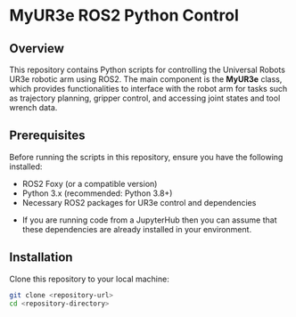 # MyUR3e ROS2 Python Control

## Overview

This repository contains Python scripts for controlling the Universal Robots UR3e robotic arm using ROS2. The main component is the **MyUR3e** class, which provides functionalities to interface with the robot arm for tasks such as trajectory planning, gripper control, and accessing joint states and tool wrench data.

## Prerequisites

Before running the scripts in this repository, ensure you have the following installed:

- ROS2 Foxy (or a compatible version)
- Python 3.x (recommended: Python 3.8+)
- Necessary ROS2 packages for UR3e control and dependencies

* If you are running code from a JupyterHub then you can assume that these dependencies are already installed in your environment.

## Installation

Clone this repository to your local machine:

```bash
git clone <repository-url>
cd <repository-directory>
